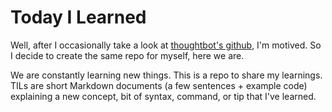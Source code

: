 # Today I Learned

Well, after I occasionally take a look at [thoughtbot's github](https://github.com/thoughtbot/til), I'm motived. So I decide to create the same repo for myself, here we are.

We are constantly learning new things. This is a repo to share my learnings. TILs are short Markdown documents (a few sentences + example code) explaining a new concept, bit of syntax, command, or tip that I've learned.
